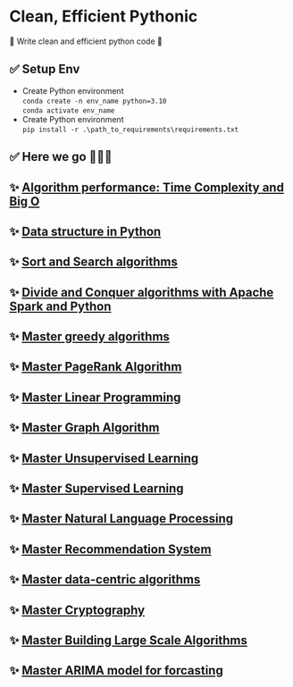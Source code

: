 # Clean, Efficient Pythonic 

🚀 Write clean and efficient python code 🚀


## ✅ Setup Env
- Create Python environment\
`conda create -n env_name python=3.10`\
`conda activate env_name`
- Create Python environment\
`pip install -r .\path_to_requirements\requirements.txt`

## ✅ Here we go 🚀🚀🚀

## ✨ [Algorithm performance: Time Complexity and Big O](https://github.com/tanquangduong/master-time-complexity-big-o)

## ✨ [Data structure in Python](https://github.com/tanquangduong/master-data-structure-python.git)

## ✨ [Sort and Search algorithms](https://github.com/tanquangduong/master-sorting-searching-python.git)

## ✨ [Divide and Conquer algorithms with Apache Spark and Python](https://github.com/tanquangduong/master-divide-conquer-apache-spark.git)

## ✨ [Master greedy algorithms](https://github.com/tanquangduong/master-greedy-algorithm.git)

## ✨ [Master PageRank Algorithm](https://github.com/tanquangduong/master-pagerank-algorithm.git)

## ✨ [Master Linear Programming](https://github.com/tanquangduong/master-linear-programming.git)

## ✨ [Master Graph Algorithm](https://github.com/tanquangduong/master-graph-algorithm.git)

## ✨ [Master Unsupervised Learning](https://github.com/tanquangduong/master-unsupervised-learning.git)

## ✨ [Master Supervised Learning](https://github.com/tanquangduong/master-supervised-learning.git)

## ✨ [Master Natural Language Processing](https://github.com/tanquangduong/master-NLP.git)

## ✨ [Master Recommendation System](https://github.com/tanquangduong/master-recommendation-system.git)

## ✨ [Master data-centric algorithms](https://github.com/tanquangduong/master-data-centric-algorithms.git)

## ✨ [Master Cryptography](https://github.com/tanquangduong/master-cryptography.git)

## ✨ [Master Building Large Scale Algorithms](https://github.com/tanquangduong/master-large-scale-algorithms.git)

## ✨ [Master ARIMA model for forcasting](https://github.com/tanquangduong/master-arima-model.git)


